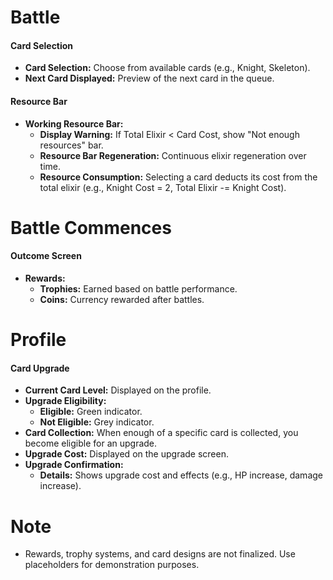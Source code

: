 # Battle

#### Card Selection
- **Card Selection:** Choose from available cards (e.g., Knight, Skeleton).
- **Next Card Displayed:** Preview of the next card in the queue.

#### Resource Bar
- **Working Resource Bar:**
  - **Display Warning:** If Total Elixir < Card Cost, show "Not enough resources" bar.
  - **Resource Bar Regeneration:** Continuous elixir regeneration over time.
  - **Resource Consumption:** Selecting a card deducts its cost from the total elixir (e.g., Knight Cost = 2, Total Elixir -= Knight Cost).

# Battle Commences

#### Outcome Screen
- **Rewards:**
  - **Trophies:** Earned based on battle performance.
  - **Coins:** Currency rewarded after battles.

# Profile

#### Card Upgrade
- **Current Card Level:** Displayed on the profile.
- **Upgrade Eligibility:**
  - **Eligible:** Green indicator.
  - **Not Eligible:** Grey indicator.
- **Card Collection:** When enough of a specific card is collected, you become eligible for an upgrade.
- **Upgrade Cost:** Displayed on the upgrade screen.
- **Upgrade Confirmation:**
  - **Details:** Shows upgrade cost and effects (e.g., HP increase, damage increase).

# Note
- Rewards, trophy systems, and card designs are not finalized. Use placeholders for demonstration purposes.
